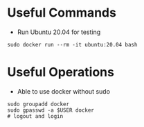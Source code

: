 # Useful Commands
* Run Ubuntu 20.04 for testing
```
sudo docker run --rm -it ubuntu:20.04 bash
```

# Useful Operations
* Able to use docker without sudo
```
sudo groupadd docker
sudo gpasswd -a $USER docker
# logout and login
```
